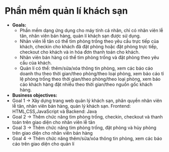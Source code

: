 # Phần mềm quản lí khách sạn
* **Goals:**
  * Phần mềm dạng ứng dụng cho máy tính cá nhân, chỉ có nhân viên lễ tân, nhân viên bán hàng, quản lí khách sạn được sử dụng.
  *	Nhân viên lễ tân có thể tìm phòng trống theo yêu cầu trực tiếp của khách, checkin cho khách đã đặt phòng hoặc đặt phòng trực tiếp, checkout cho khách và in hóa đơn thanh toán cho khách.
  * Nhân viên bán hàng có thể tìm phòng trống và đặt phòng theo yêu cầu của khách.
  * Quản lí có thể: thêm/sửa/xóa thông tin phòng, xem các báo cáo doanh thu theo thời gian/theo phòng/theo loại phòng, xem báo cáo tỉ lệ phòng trống theo thời gian/theo phòng/theo loại phòng, xem báo cáo khách hàng đặt nhiều theo thời gian/theo nguồn gốc khách hàng.
* **Business objectives:**
 * Goal 1 -> Xây dựng trang web quản lý khách sạn, phân quyền nhân viên lễ tân, nhân viên bán hàng, quản lý khách sạn. Frontend: HTML,CSS,JavaScript và Backend: Java
 * Goal 2 -> Thêm chức năng tìm phòng trống, checkin, checkout và thanh toán trên giao diện cho nhân viên lễ tân
 * Goal 3 -> Thêm chức năng tìm phòng trống, đặt phòng và hủy phòng trên giao diện cho nhân viên bán hàng
 * Goal 4 -> Thêm chức năng thêm/sửa/xóa thông tin phòng, xem các báo cáo trên giao diện cho quản lí
 
